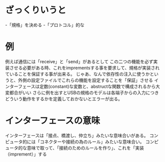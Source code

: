 # ざっくりいうと
-「規格」を決める
-「プロトコル」的な

# 例
例えば通信には「receive」と「send」があるとして
この二つの機能を必ず実装させる必要がある時、これをimprementsする事を要求して、規格が実装されていることを保証する事が出来る。
じゃあ、なんで依存性の注入に使うかというと、外側の設定ファイルでこれらの機能を設定することを「保証」させる
インターフェースは定数(constant)な変数と、abstructな関数で構成されるから大変都合がいい
さらに例を出すとUSBの規格のモデルは各端子からの入力につきどういう動作をするかを定義しておかないとエラーが出る。

# インターフェースの意味
インターフェースは「接点、橋渡し、仲立ち」みたいな意味合いがある。
コンピュータ的には「コネクターや接続の為のルール」みたいな意味合い。
コンピュータ的な意味で取って、「接続のためのルールを作り」、これを「実装（imprement）」する
